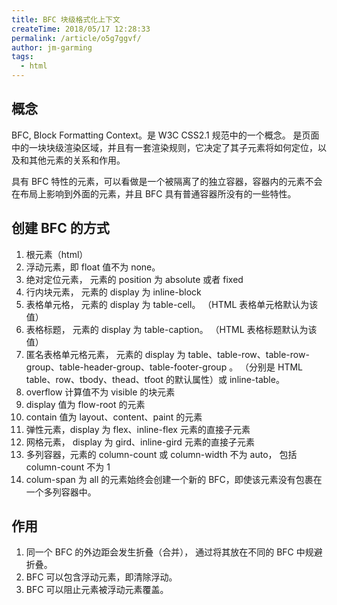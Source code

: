```yaml
---
title: BFC 块级格式化上下文
createTime: 2018/05/17 12:28:33
permalink: /article/o5g7ggvf/
author: jm-garming
tags:
  - html
---
```


## 概念

BFC, Block Formatting Context。是 W3C CSS2.1 规范中的一个概念。 是页面中的一块块级渲染区域，并且有一套渲染规则，它决定了其子元素将如何定位，以及和其他元素的关系和作用。

具有 BFC 特性的元素，可以看做是一个被隔离了的独立容器，容器内的元素不会在布局上影响到外面的元素，并且 BFC 具有普通容器所没有的一些特性。

## 创建 BFC 的方式

1. 根元素（html）
2. 浮动元素，即 float 值不为 none。
3. 绝对定位元素， 元素的 position 为 absolute 或者 fixed
4. 行内块元素， 元素的 display 为 inline-block
5. 表格单元格， 元素的 display 为 table-cell。 （HTML 表格单元格默认为该值）
6. 表格标题， 元素的 display 为 table-caption。 （HTML 表格标题默认为该值）
7. 匿名表格单元格元素， 元素的 display 为 table、table-row、table-row-group、table-header-group、table-footer-group 。
   （分别是 HTML table、row、tbody、thead、tfoot 的默认属性）或 inline-table。
8. overflow 计算值不为 visible 的块元素
9. display 值为 flow-root 的元素
10. contain 值为 layout、content、paint 的元素
11. 弹性元素，display 为 flex、inline-flex 元素的直接子元素
12. 网格元素， display 为 gird、inline-gird 元素的直接子元素
13. 多列容器，元素的 column-count 或 column-width 不为 auto， 包括 column-count 不为 1
14. colum-span 为 all 的元素始终会创建一个新的 BFC，即使该元素没有包裹在一个多列容器中。

## 作用

1. 同一个 BFC 的外边距会发生折叠（合并）， 通过将其放在不同的 BFC 中规避折叠。
2. BFC 可以包含浮动元素，即清除浮动。
3. BFC 可以阻止元素被浮动元素覆盖。
